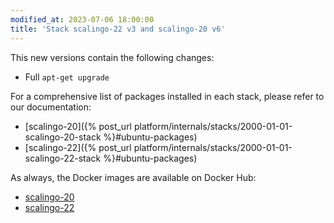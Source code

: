 ```yaml
---
modified_at: 2023-07-06 18:00:00
title: 'Stack scalingo-22 v3 and scalingo-20 v6'
---
```


This new versions contain the following changes:

* Full `apt-get upgrade`

For a comprehensive list of packages installed in each stack, please refer to
our documentation:

* [scalingo-20]({% post_url platform/internals/stacks/2000-01-01-scalingo-20-stack %}#ubuntu-packages)
* [scalingo-22]({% post_url platform/internals/stacks/2000-01-01-scalingo-22-stack %}#ubuntu-packages)

As always, the Docker images are available on Docker Hub:

* [scalingo-20](https://hub.docker.com/r/scalingo/scalingo-20)
* [scalingo-22](https://hub.docker.com/r/scalingo/scalingo-22)
